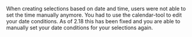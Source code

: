 When creating selections based on date and time, users were not able to
set the time manually anymore. You had to use the calendar-tool to edit
your date conditions. As of 2.18 this has been fixed and you are able to
manually set your date conditions for your selections again.
